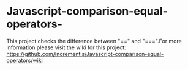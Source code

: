 # Javascript-comparison-equal-operators-
This project checks the difference between "==" and "===".For more information please visit the wiki for this project: 
https://github.com/Incrementis/Javascript-comparison-equal-operators/wiki
